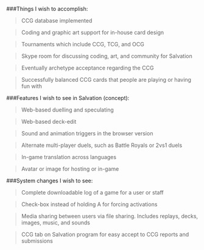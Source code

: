 ###Things I wish to accomplish:



>CCG database implemented

>Coding and graphic art support for in-house card design

>Tournaments which include CCG, TCG, and OCG

>Skype room for discussing coding, art, and community for Salvation

>Eventually archetype acceptance regarding the CCG

>Successfully balanced CCG cards that people are playing or having fun with



###Features I wish to see in Salvation (concept):



>Web-based duelling and speculating

>Web-based deck-edit

>Sound and animation triggers in the browser version

>Alternate multi-player duels, such as Battle Royals or 2vs1 duels

>In-game translation across languages

>Avatar or image for hosting or in-game



###System changes I wish to see:



>Complete downloadable log of a game for a user or staff

>Check-box instead of holding A for forcing activations

>Media sharing between users via file sharing. Includes replays, decks, images, music, and sounds

>CCG tab on Salvation program for easy accept to CCG reports and submissions


